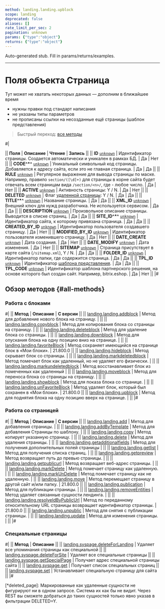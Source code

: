 ```yaml
---
method: landing.landing.upblock
scope: landing
deprecated: false
aliases: []
rate_limit_per_sec: 2
pagination: unknown
params: {"type":"object"}
returns: {"type":"object"}
---
```


Auto-generated stub. Fill in params/returns/examples.

---

# Поля объекта Страница



Тут может не хватать некоторых данных — дополним в ближайшее время







- нужны правки под стандарт написания
- не указаны типы параметров
- не прописаны ссылки на несозданные ещё страницы (шаблон представления)





> Быстрый переход: [все методы](#all-methods) 

#|

|| **Поля** | **Описание** | **Чтение** | **Запись** ||
|| **ID**
[`unknown`](../../data-types.md) | Идентификатор страницы. Создается автоматически и уникален в рамках БД. | Да | Нет ||
|| **CODE^*^**
[`unknown`](../../data-types.md) | Уникальный символьный код страницы. Добавляется к адресу сайта, если это не главная страница. | Да | Да ||
|| **RULE**
[`unknown`](../../data-types.md) | Регулярное выражение для вывода страницы по маске. Например, правило `section/([\d]+)` для страницы в корне сайта будет отвечать всем страницам вида `/section/<n>/`, где <n> - любое число. | Да | Нет ||
|| **ACTIVE**
[`unknown`](../../data-types.md) | Активность страницы: Y / N. | Да | Нет ||
|| **DELETED**
[`unknown`](../../data-types.md) | Флаг [удаленной страницы](*deleted_page): Y / N.  | Да | Да ||
|| **TITLE^*^**
[`unknown`](../../data-types.md) | Название страницы. | Да | Да ||
|| **XML_ID**
[`unknown`](../../data-types.md) | Внешний ключ для нужд разработчика. Не используется сервисом. | Да | Да ||
|| **DESCRIPTION**
[`unknown`](../../data-types.md) | Произвольное описание страницы. Выводится в списке страниц. | Да | Да ||
|| **SITE_ID^*^**
[`unknown`](../../data-types.md) | Идентификатор сайта, к которому привязана страница. | Да | Да ||
|| **CREATED_BY_ID**
[`unknown`](../../data-types.md) | Идентификатор пользователя создавшего страницу. | Да | Нет ||
|| **MODIFIED_BY_ID**
[`unknown`](../../data-types.md) | Идентификатор пользователя изменившего страницу. | Да | Нет ||
|| **DATE_CREATE**
[`unknown`](../../data-types.md) | Дата создания. | Да | Нет ||
|| **DATE_MODIFY**
[`unknown`](../../data-types.md) | Дата изменения. | Да | Нет ||
|| **SITEMAP**
[`unknown`](../../data-types.md) | Страница присутствует в карте сайта (`/sitemap.xml`), Y / N. | Да | Да ||
|| **FOLDER_ID**
[`unknown`](../../data-types.md) | Идентификатор папки, где содержится страница. | Да | Да ||
|| **TPL_ID**
[`unknown`](../../data-types.md) | Идентификатор [шаблона представления](../template/index.md). | Да | Да ||
|| **TPL_CODE**
[`unknown`](../../data-types.md) | Идентификатор шаблона партнерского решения, на основе которого был создан сайт. Например, bitrix.eshop. | Да | Нет ||
|#



## Обзор методов {#all-methods}

### Работа с блоками

#|
|| **Метод** | **Описание** | **С версии** ||
|| [landing.landing.addblock](./block-methods/landing-landing-add-block.md) | Метод для добавление нового блока на страницу. | ||
|| [landing.landing.copyblock](./block-methods/landing-landing-copy-block.md) | Метод для копирования блока со страницы на страницу. | ||
|| [landing.landing.deleteblock](./block-methods/landing-landing-delete-block.md) | Метод для удаление блока со страницы. | ||
|| [landing.landing.downblock](./block-methods/landing-landing-down-block.md) | Метод для опускания блока на одну позицию вниз на странице. | ||
|| [landing.landing.favoriteBlock](./block-methods/landing-landing-favorite-block.md) | Метод сохраняет имеющийся на странице блок в «Мои блоки». | 21.800.0 ||
|| [landing.landing.hideblock](./block-methods/landing-landing-hide-block.md) | Метод скрывает блок со страницы. | ||
|| [landing.landing.markdeletedblock](./block-methods/landing-landing-mark-deleted-block.md) | Метод помечает блок как удаленный, но не удаляет его физически. | ||
|| [landing.landing.markundeletedblock](./block-methods/landing-landing-mark-undeleted-block.md) | Метод восстанавливает блок из помеченных как удаленный | ||
|| [landing.landing.moveblock](./block-methods/landing-landing-move-block.md) | Метод для переноса блока со страницы на страницу. | ||
|| [landing.landing.showblock](./block-methods/landing-landing-show-block.md) | Метод для показа блока со странице. | ||
|| [landing.landing.unFavoriteBlock](./block-methods/landing-landing-unfavorite-block.md) | Метод удаляет блок, который был сохранен в «Мои блоки». | 21.800.0 ||
|| [landing.landing.upblock](./block-methods/landing-landing-up-block.md) | Метод для поднятия блока на одну позицию вверх на странице. | ||
|#

### Работа со страницей

#|
|| **Метод** | **Описание** | **С версии** ||
|| [landing.landing.add](./methods/landing-landing-add.md) | Метод для добавления страницы. | ||
|| [landing.landing.addByTemplate](./methods/landing-landing-add-by-template.md) | Метод для добавления Страницы по шаблону. | ||
|| [landing.landing.copy](./methods/landing-landing-copy.md) | Метод копирует указанную страницу. | ||
|| [landing.landing.delete](./methods/landing-landing-delete.md) | Метод для удаления страницы. | ||
|| [landing.landing.getadditionalfields](./methods/landing-landing-get-additional-fields.md) | Метод для получения дополнительных полей страницы | ||
|| [landing.landing.getlist](./methods/landing-landing-get-list.md) | Метод для получения списка страниц. | ||
|| [landing.landing.getpreview](./methods/landing-landing-get-preview.md) | Метод возвращает путь до превью страницы. | ||
|| [landing.landing.getpublicurl](./methods/landing-landing-get-public-url.md) | Метод возвращает веб-адрес страницы. | ||
|| [landing.landing.markDelete](./methods/landing-landing-mark-delete.md) | Метод помечает страницу как удаленную. | ||
|| [landing.landing.markUnDelete](./methods/landing-landing-mark-undelete.md) | Метод помечает страницу как не удаленную. | ||
|| [landing.landing.move](./methods/landing-landing-move.md) | Метод перемещает страницу в другой сайт и/или папку. | 21.800.0 ||
|| [landing.landing.publication](./methods/landing-landing-publication.md) | Метод для публикации страницы. | ||
|| [landing.landing.removeEntities](./methods/landing-landing-remove-entities.md) | Метод удаляет связанные сущности лендинга. | ||
|| [landing.landing.resolveIdByPublicUrl](./methods/landing-landing-resolve-id-by-public-url.md) | Метод по переданному относительному URL страницы возвращает идентификатор страницы. | 21.800.0 ||
|| [landing.landing.unpublic](./methods/landing-landing-unpublic.md) | Метод для снятия с публикации страницы. | ||
|| [landing.landing.update](./methods/landing-landing-update.md) | Метод для изменения страницы. | ||
|#

### Специальные страницы

#|
|| **Метод** | **Описание** ||
|| [landing.syspage.deleteForLanding](./special-pages/landing-syspage-delete-for-landing.md) | Удаляет все упоминания страницы как специальной ||
|| [landing.syspage.deleteForSite](./special-pages/landing-syspage-delete-for-site.md) | Удаляет все специальные страницы ||
|| [landing.syspage.getSpecialPage](./special-pages/landing-syspage-get-special-page.md) | Получает адрес специальной страницы сайта ||
|| [landing.syspage.get](./special-pages/landing-syspage-get.md) | Получает список специальных страниц ||
|| [landing.syspage.set](./special-pages/landing-syspage-set.md) | Устанавливает специальную страницу для сайта ||
|#

[*deleted_page]: Маркированные как удаленные сущности не фигурируют ни в одном запросе. Система их как бы не видит. Через REST вы сможете добраться до таких сущностей только явно указав в фильтрации DELETED=Y.


